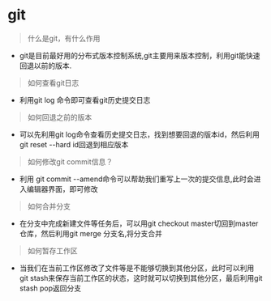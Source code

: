 # git
> 什么是git，有什么作用
* git是目前最好用的分布式版本控制系统,git主要用来版本控制，利用git能快速回退以前的版本.
> 如何查看git日志
* 利用git log 命令即可查看git历史提交日志
> 如何回退之前的版本
* 可以先利用git log命令查看历史提交日志，找到想要回退的版本id，然后利用git reset --hard id回退到相应版本
> 如何修改git commit信息？
* 利用 git commit --amend命令可以帮助我们重写上一次的提交信息,此时会进入编辑器界面，即可修改
> 如何合并分支
* 在分支中完成新建文件等任务后，可以用git checkout master切回到master仓库，然后利用git merge 分支名,将分支合并
> 如何暂存工作区
* 当我们在当前工作区修改了文件等是不能够切换到其他分区，此时可以利用 git stash来保存当前工作区的状态，这时就可以切换到其他分区，最后利用git stash pop返回分支
